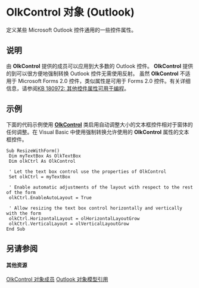 
# OlkControl 对象 (Outlook)

定义某些 Microsoft Outlook 控件通用的一些控件属性。


## 说明

由 **OlkControl** 提供的成员可以应用到大多数的 Outlook 控件。 **OlkControl** 提供的到可以很方便地强制转换 Outlook 控件无需使用反射。 虽然 **OlkControl** 不适用于 Microsoft Forms 2.0 控件，类似属性是可用于 Forms 2.0 控件。有关详细信息，请参阅[KB 180972: 其他控件属性可用于编程](http://support.microsoft.com/kb/180972)。


## 示例

下面的代码示例使用 **[OlkControl](426a3ce8-9103-d72e-13ee-9fb47ae0eb07.md)** 类启用自动调整大小的文本框控件相对于窗体的任何调整。在 Visual Basic 中使用强制转换允许使用的 **OlkControl** 属性的文本框控件。


```
Sub ResizeWithForm() 
 Dim myTextBox As OlkTextBox 
 Dim olkCtrl As OlkControl 
 
 ' Let the text box control use the properties of OlkControl 
 Set olkCtrl = myTextBox 
 
 ' Enable automatic adjustments of the layout with respect to the rest of the form 
 olkCtrl.EnableAutoLayout = True 
 
 ' Allow resizing the text box control horizontally and vertically with the form 
 olkCtrl.HorizontalLayout = olHorizontalLayoutGrow 
 olkCtrl.VerticalLayout = olVerticalLayoutGrow 
End Sub
```


## 另请参阅


#### 其他资源


[OlkControl 对象成员](9c42f23f-fc93-a5ac-6a6e-bd64ce49c01d.md)
[Outlook 对象模型引用](http://msdn.microsoft.com/library/73221b13-d8d8-99b8-3394-b95dbbfd5ddc%28Office.15%29.aspx)
